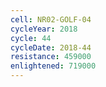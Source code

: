 ```yaml
---
cell: NR02-GOLF-04
cycleYear: 2018
cycle: 44
cycleDate: 2018-44
resistance: 459000
enlightened: 719000
---
```

